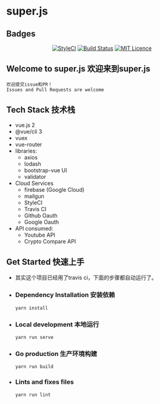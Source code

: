 # super.js

## Badges 

<div align="center">

[![StyleCI](https://github.styleci.io/repos/152890558/shield?branch=master)](https://github.styleci.io/repos/152890558)
[![Build Status](https://travis-ci.org/whizjs/superjs.svg?branch=master)](https://travis-ci.org/whizjs/superjs)
[![MIT Licence](https://badges.frapsoft.com/os/mit/mit.svg?v=103)](LICENSE)  

</div>

## Welcome to super.js 欢迎来到super.js
```
欢迎提交issue和PR！
Issues and Pull Requests are welcome
```

## Tech Stack 技术栈

 - vue.js 2
 - @vue/cli 3
 - vuex
 - vue-router
 - libraries:
    - axios
    - lodash
    - bootstrap-vue UI
    - validator
 - Cloud Services
    - firebase (Google Cloud)
    - mailgun
    - StyleCI
    - Travis CI
    - Github Oauth
    - Google Oauth
 - API consumed:
    - Youtube API
    - Crypto Compare API

## Get Started 快速上手
 - 其实这个项目已经用了travis ci，下面的步骤都自动运行了。


 - ### Dependency Installation 安装依赖
    ```
    yarn install
    ```

 - ### Local development 本地运行
    ```
    yarn run serve
    ```

 - ### Go production 生产环境构建
    ```
    yarn run build
    ```

 - ### Lints and fixes files 
    ```
    yarn run lint
    ```
